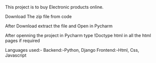 This project is to buy Electronic products online.

Download The zip file from code

After Download extract the file and Open in Pycharm

After openning the project in Pycharm type !Doctype html in all the html pages if required

Languages used:- Backend:-Python, Django Frontend:-Html, Css, Javascript
